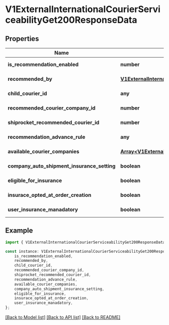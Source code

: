 # V1ExternalInternationalCourierServiceabilityGet200ResponseData


## Properties

Name | Type | Description | Notes
------------ | ------------- | ------------- | -------------
**is_recommendation_enabled** | **number** |  | [default to undefined]
**recommended_by** | [**V1ExternalInternationalCourierServiceabilityGet200ResponseDataRecommendedBy**](V1ExternalInternationalCourierServiceabilityGet200ResponseDataRecommendedBy.md) |  | [default to undefined]
**child_courier_id** | **any** |  | [default to undefined]
**recommended_courier_company_id** | **number** |  | [default to undefined]
**shiprocket_recommended_courier_id** | **number** |  | [default to undefined]
**recommendation_advance_rule** | **any** |  | [default to undefined]
**available_courier_companies** | [**Array&lt;V1ExternalInternationalCourierServiceabilityGet200ResponseDataAvailableCourierCompaniesInner&gt;**](V1ExternalInternationalCourierServiceabilityGet200ResponseDataAvailableCourierCompaniesInner.md) |  | [default to undefined]
**company_auto_shipment_insurance_setting** | **boolean** |  | [default to undefined]
**eligible_for_insurance** | **boolean** |  | [default to undefined]
**insurace_opted_at_order_creation** | **boolean** |  | [default to undefined]
**user_insurance_manadatory** | **boolean** |  | [default to undefined]

## Example

```typescript
import { V1ExternalInternationalCourierServiceabilityGet200ResponseData } from './api';

const instance: V1ExternalInternationalCourierServiceabilityGet200ResponseData = {
    is_recommendation_enabled,
    recommended_by,
    child_courier_id,
    recommended_courier_company_id,
    shiprocket_recommended_courier_id,
    recommendation_advance_rule,
    available_courier_companies,
    company_auto_shipment_insurance_setting,
    eligible_for_insurance,
    insurace_opted_at_order_creation,
    user_insurance_manadatory,
};
```

[[Back to Model list]](../README.md#documentation-for-models) [[Back to API list]](../README.md#documentation-for-api-endpoints) [[Back to README]](../README.md)
